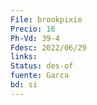 ```yaml
---
File: brookpixie
Precio: 16
Ph-Vd: 39-4
Fdesc: 2022/06/29
links: 
Status: des-of
fuente: Garca
bd: si
---
```

